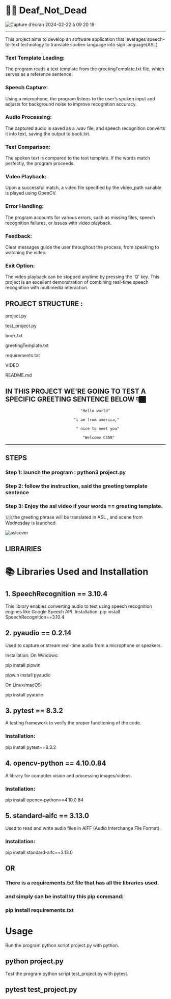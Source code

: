 # 🤟🏽 Deaf_Not_Dead

![Capture d’écran 2024-02-22 à 09 20 19](https://github.com/user-attachments/assets/85d86f53-c233-46d3-8545-f61d22bf4bc6)  

------------------------------------------------

This project aims to develop an software application that leverages speech-to-text technology to translate spoken language into sign language(ASL)

### Text Template Loading: 
The program reads a text template from the greetingTemplate.txt file, which serves as a reference sentence.

### Speech Capture: 
Using a microphone, the program listens to the user’s spoken input and adjusts for background noise to improve recognition accuracy.
### Audio Processing: 
The captured audio is saved as a .wav file, and speech recognition converts it into text, saving the output to book.txt.
### Text Comparison: 
The spoken text is compared to the text template. If the words match perfectly, the program proceeds.
### Video Playback: 
Upon a successful match, a video file specified by the video_path variable is played using OpenCV.
### Error Handling: 
The program accounts for various errors, such as missing files, speech recognition failures, or issues with video playback.
### Feedback: 
Clear messages guide the user throughout the process, from speaking to watching the video.
### Exit Option: 
The video playback can be stopped anytime by pressing the 'Q' key.
This project is an excellent demonstration of combining real-time speech recognition with multimedia interaction.








PROJECT STRUCTURE :
-------------------

project.py

test_project.py

book.txt

greetingTemplate.txt

requirements.txt

VIDEO

README.md


IN THIS PROJECT WE'RE GOING TO TEST A SPECIFIC GREETING SENTENCE BELOW 👇🏿
-------------------------------------------------------------------
                                     "Hello world"

                                  "i am from america," 

                                   " nice to meet you"

                                      "Welcome CS50"

--------------------------------------------------------------------

STEPS
------

### Step 1: launch the program : python3 project.py

### Step 2: follow the instruction, said the greeting template sentence

### Step 3: Enjoy the asl video if your words == greeting template.

 🇺🇸the greeting phrase will be translated in ASL , and scene from Wednesday is launched.


![aslcover](https://github.com/user-attachments/assets/d2283f22-e8c4-4ee9-8202-0f9db4cc9c64)

LIBRAIRIES
-----------

# 📚 Libraries Used and Installation
## 1. SpeechRecognition == 3.10.4

This library enables converting audio to text using speech recognition engines like Google Speech API.
Installation:
pip install SpeechRecognition==3.10.4

## 2. pyaudio == 0.2.14
Used to capture or stream real-time audio from a microphone or speakers.

Installation:
On Windows:

pip install pipwin

pipwin install pyaudio


On Linux/macOS:

pip install pyaudio


## 3. pytest == 8.3.2
   
A testing framework to verify the proper functioning of the code.

### Installation:

pip install pytest==8.3.2


## 4. opencv-python == 4.10.0.84

A library for computer vision and processing images/videos.

### Installation:

pip install opencv-python==4.10.0.84


## 5. standard-aifc == 3.13.0
Used to read and write audio files in AIFF (Audio Interchange File Format).

### Installation:

pip install standard-aifc==3.13.0

## OR

### There is a requirements.txt file that has all the libraries used.

### and simply can be install by this pip command:

### pip install  requirements.txt


# Usage
Run the program python script project.py with python.

## python project.py
Test the program python script test_project.py with pytest.

## pytest test_project.py